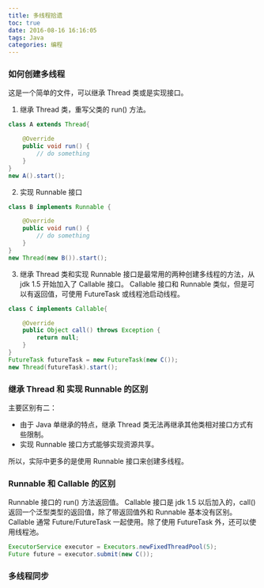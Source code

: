 ```yaml
---
title: 多线程拾遗
toc: true
date: 2016-08-16 16:16:05
tags: Java
categories: 编程
---
```


### 如何创建多线程
这是一个简单的文件，可以继承 Thread 类或是实现接口。
1. 继承 Thread 类，重写父类的 run() 方法。
```java
class A extends Thread{

    @Override
    public void run() {
        // do something
    }
}
new A().start();
```
2. 实现 Runnable 接口
```java
class B implements Runnable {

    @Override
    public void run() {
        // do something
    }
}
new Thread(new B()).start();
```
3. 继承 Thread 类和实现 Runnable 接口是最常用的两种创建多线程的方法，从 jdk 1.5 开始加入了 Callable<T> 接口。 Callable 接口和 Runnable 类似，但是可以有返回值，可使用 FutureTask 或线程池启动线程。
```java
class C implements Callable{

    @Override
    public Object call() throws Exception {
        return null;
    }
}
FutureTask futureTask = new FutureTask(new C());
new Thread(futureTask).start();
```


### 继承 Thread 和 实现 Runnable 的区别
主要区别有二：
* 由于 Java 单继承的特点，继承 Thread 类无法再继承其他类相对接口方式有些限制。
* 实现 Runnable 接口方式能够实现资源共享。

所以，实际中更多的是使用 Runnable 接口来创建多线程。

### Runnable 和 Callable 的区别
Runnable 接口的 run() 方法返回值。
Callable 接口是 jdk 1.5 以后加入的，call() 返回一个泛型类型的返回值，除了带返回值外和 Runnable 基本没有区别。Callable 通常 Future/FutureTask 一起使用。除了使用 FutureTask 外，还可以使用线程池。
```java
ExecutorService executor = Executors.newFixedThreadPool(5);
Future future = executor.submit(new C());
```
### 多线程同步
